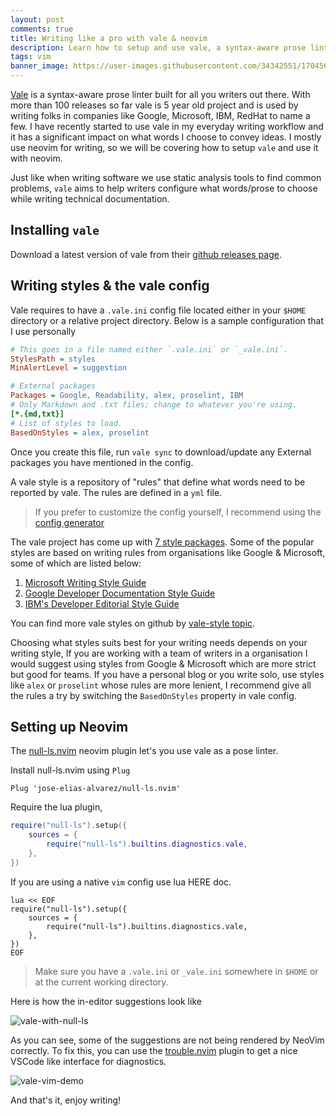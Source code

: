```yaml
---
layout: post
comments: true
title: Writing like a pro with vale & neovim
description: Learn how to setup and use vale, a syntax-aware prose linter with neovim for technical writing be it personal blogs or technical documentation.
tags: vim
banner_image: https://user-images.githubusercontent.com/34342551/170456293-0464b805-6c22-4b8d-8a44-e5f929cd846a.png
---
```



[Vale](https://vale.sh) is a syntax-aware prose linter built for all you writers out there. With more than 100 releases so far vale is 5 year old project and is used by writing folks in companies like Google, Microsoft, IBM, RedHat to name a few. I have recently started to use vale in my everyday writing workflow and it has a significant impact on what words I choose to convey ideas. I mostly use neovim for writing, so we will be covering how to setup `vale` and use it with neovim.

Just like when writing software we use static analysis tools to find common problems, `vale` aims to help writers configure what words/prose to choose while writing technical documentation.

## Installing `vale`

Download a latest version of vale from their [github releases page](https://github.com/errata-ai/vale/releases).

## Writing styles & the vale config

Vale requires to have a `.vale.ini` config file located either in your `$HOME` directory or a relative project directory. Below is a sample configuration that I use personally

```ini
# This goes in a file named either `.vale.ini` or `_vale.ini`.
StylesPath = styles
MinAlertLevel = suggestion

# External packages
Packages = Google, Readability, alex, proselint, IBM
# Only Markdown and .txt files; change to whatever you're using.
[*.{md,txt}]
# List of styles to load.
BasedOnStyles = alex, proselint
```

Once you create this file, run `vale sync` to download/update any External packages you have mentioned in the config.

A vale style is a repository of "rules" that define what words need to be reported by vale. The rules are defined in a `yml` file.

> If you prefer to customize the config yourself, I recommend using the [config generator](https://vale.sh/generator/)

The vale project has come up with [7 style packages](https://vale.sh/types/style/). Some of the popular styles are based on writing rules from organisations like Google & Microsoft, some of which are listed below:

1. [Microsoft Writing Style Guide ](https://docs.microsoft.com/en-us/style-guide/welcome/)
2. [Google Developer Documentation Style Guide ](https://developers.google.com/style/)
3. [IBM's Developer Editorial Style Guide](https://www.ibm.com/developerworks/library/styleguidelines/index.html)

You can find more vale styles on github by [vale-style topic](https://github.com/topics/vale-style).

Choosing what styles suits best for your writing needs depends on your writing style, If you are working with a team of writers in a organisation I would suggest using styles from Google & Microsoft which are more strict but good for teams. If you have a personal blog or you write solo, use styles like `alex` or `proselint` whose rules are more lenient, I recommend give all the rules a try by switching the `BasedOnStyles` property in vale config.

## Setting up Neovim

The [null-ls.nvim](https://github.com/jose-elias-alvarez/null-ls.nvim) neovim plugin let's you use vale as a pose linter.

Install null-ls.nvim using `Plug`

```vim
Plug 'jose-elias-alvarez/null-ls.nvim'
```

Require the lua plugin,

```lua
require("null-ls").setup({
    sources = {
        require("null-ls").builtins.diagnostics.vale,
    },
})
```

If you are using a native `vim` config use lua HERE doc.

```vim
lua << EOF
require("null-ls").setup({
    sources = {
        require("null-ls").builtins.diagnostics.vale,
    },
})
EOF
```

> Make sure you have a `.vale.ini` or `_vale.ini` somewhere in `$HOME` or at the current working directory.

Here is how the in-editor suggestions look like

![vale-with-null-ls](https://user-images.githubusercontent.com/34342551/170453421-9e610662-0d37-48c3-876b-e80dd1f8f17f.png)

As you can see, some of the suggestions are not being rendered by NeoVim correctly. To fix this, you can use the [trouble.nvim](https://github.com/folke/trouble.nvim) plugin to get a nice VSCode like interface for diagnostics.

![vale-vim-demo](https://user-images.githubusercontent.com/34342551/167239725-338a212b-877a-4f7a-a66f-3edd5483e7d1.png)

And that's it, enjoy writing!
